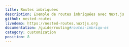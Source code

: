 ```yaml
---
title: Routes imbriquées
description: Exemple de routes imbriquées avec Nuxt.js
github: nested-routes
livedemo: https://nested-routes.nuxtjs.org
documentation: /guide/routing#routes-imbriqu-es
category: customization
position: 8
---
```

